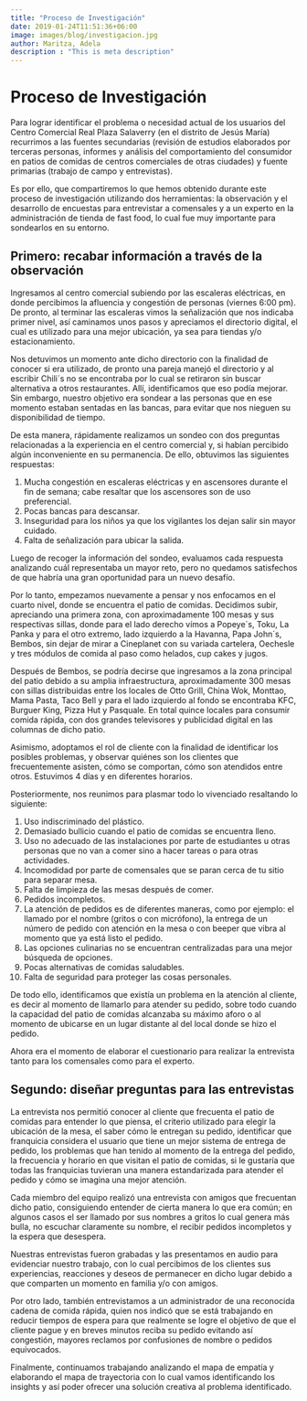 ```yaml
---
title: "Proceso de Investigación"
date: 2019-01-24T11:51:36+06:00
image: images/blog/investigacion.jpg
author: Maritza, Adela
description : "This is meta description"
---
```


# Proceso de Investigación

Para lograr identificar el problema o necesidad actual de los usuarios del Centro Comercial Real Plaza Salaverry  (en el distrito de Jesús María) recurrimos a las fuentes secundarias (revisión de estudios elaborados por terceras personas, informes y análisis del comportamiento del consumidor en patios de comidas de centros comerciales de otras ciudades) y fuente primarias (trabajo de campo y entrevistas).

Es por ello, que compartiremos lo que hemos obtenido durante este proceso de investigación utilizando dos herramientas: la observación y el desarrollo de encuestas para entrevistar a comensales y a un experto en la administración de tienda de fast food, lo cual fue muy importante para sondearlos en su entorno. 

Primero: recabar información a través de la observación 
----

Ingresamos al centro comercial subiendo por las escaleras eléctricas, en donde percibimos la afluencia y congestión de personas (viernes 6:00 pm). De pronto, al terminar las escaleras vimos la señalización que nos indicaba primer nivel, así caminamos unos pasos y apreciamos el directorio digital, el cual es utilizado para una mejor ubicación, ya sea para tiendas y/o estacionamiento.

Nos detuvimos un momento ante dicho directorio  con la finalidad de conocer si era utilizado, de pronto una pareja manejó el directorio y al escribir Chili´s no se encontraba por lo cual  se retiraron sin buscar alternativa a otros restaurantes. Allí, identificamos que eso podía mejorar. Sin embargo, nuestro objetivo era sondear a las personas que en ese momento estaban sentadas en las bancas, para evitar que nos nieguen su disponibilidad de tiempo.

De esta manera, rápidamente realizamos un sondeo con dos preguntas relacionadas a la experiencia  en el  centro comercial y, si habían percibido algún inconveniente en su permanencia.  De ello, obtuvimos las siguientes respuestas:

1.  Mucha congestión en escaleras eléctricas y en ascensores durante el fin de semana; cabe resaltar que los ascensores son de uso preferencial.
2.  Pocas bancas para descansar.
3.  Inseguridad para los niños ya que los vigilantes los dejan salir sin mayor cuidado.
4.  Falta de señalización para ubicar la salida.

Luego de recoger la información del sondeo, evaluamos cada respuesta analizando cuál representaba un mayor reto, pero no quedamos satisfechos de que habría una gran oportunidad para un nuevo desafío. 

Por lo tanto, empezamos nuevamente a pensar y nos enfocamos en el cuarto nivel, donde se encuentra el patio de comidas. Decidimos subir, apreciando una primera zona, con aproximadamente 100 mesas y sus respectivas sillas, donde para el lado derecho vímos a Popeye`s, Toku, La Panka y para el otro extremo, lado izquierdo a la Havanna, Papa John´s, Bembos, sin dejar de mirar a Cineplanet con su variada cartelera, Oechesle y tres módulos de comida al paso como helados, cup cakes y jugos. 

Después de Bembos, se podría decirse que ingresamos a la zona principal del patio debido a su amplia infraestructura, aproximadamente 300 mesas con sillas distribuidas entre los locales de Otto Grill, China Wok, Monttao, Mama Pasta, Taco Bell y para el lado izquierdo al fondo se encontraba KFC, Burguer King, Pizza Hut y Pasquale. En total quince locales para consumir comida rápida, con dos grandes televisores y publicidad digital en las columnas de dicho patio. 

Asimismo, adoptamos el rol de cliente con la finalidad de identificar los posibles problemas, y  observar quiénes son los clientes que frecuentemente asisten, cómo se comportan, cómo son atendidos entre otros. Estuvimos  4 días y en diferentes horarios. 

Posteriormente, nos reunimos para plasmar todo lo vivenciado resaltando lo siguiente: 

1.  Uso indiscriminado del plástico.
2.  Demasiado bullicio cuando el patio de comidas se encuentra lleno.
3.  Uso no adecuado de las instalaciones por parte de estudiantes u otras personas que no van a comer sino a hacer tareas o para otras actividades.
4.  Incomodidad por parte de comensales que se paran cerca de tu sitio para separar mesa.
5.  Falta de limpieza de las mesas después de comer.
6.  Pedidos incompletos.
7.  La atención de pedidos es de diferentes maneras, como  por ejemplo: el llamado por el nombre (gritos o con micrófono), la entrega de un número de pedido con atención en la mesa o con beeper que vibra al momento que ya está listo el pedido.
8.  Las opciones culinarias no se encuentran centralizadas para una mejor búsqueda de opciones.
9.  Pocas alternativas de comidas saludables.
10.  Falta de seguridad para proteger las cosas personales.

De todo ello, identificamos  que existía un problema en la atención al cliente, es decir al momento de llamarlo para atender su pedido, sobre todo cuando la capacidad del patio de comidas alcanzaba su máximo aforo o al momento de ubicarse en un lugar distante al del local donde se hizo el pedido.  

Ahora era el momento de elaborar el cuestionario para realizar la entrevista tanto para los comensales como para el experto.

Segundo: diseñar preguntas para las entrevistas
-----
La entrevista nos permitió conocer al cliente que frecuenta el patio de comidas para entender lo que piensa, el criterio utilizado para elegir la ubicación de la mesa, el saber cómo le entregan su pedido, identificar que franquicia considera el usuario que tiene un mejor sistema de entrega de pedido, los problemas que han tenido al momento de la entrega del pedido,  la frecuencia y horario en que visitan el patio de comidas, si le gustaría que todas las franquicias tuvieran una manera estandarizada para atender el pedido y cómo se imagina una mejor atención.

Cada miembro del equipo realizó una entrevista con amigos que frecuentan dicho patio, consiguiendo entender de cierta manera lo que era común; en algunos casos el ser llamado por sus nombres a gritos lo cual genera más bulla, no escuchar claramente su nombre,  el recibir pedidos incompletos y la espera que desespera.

Nuestras entrevistas fueron grabadas y las presentamos en audio para evidenciar nuestro trabajo, con lo cual percibimos de los clientes sus experiencias, reacciones y deseos de permanecer en dicho lugar debido a que comparten un momento en familia y/o con amigos.

Por otro lado, también entrevistamos a un administrador de una reconocida cadena de comida rápida, quien nos indicó que se está trabajando en reducir tiempos de espera para que realmente se logre el objetivo de que el cliente pague y en breves minutos reciba su pedido evitando así congestión, mayores reclamos por confusiones de nombre o pedidos equivocados.

Finalmente, continuamos trabajando analizando el mapa de empatía y elaborando el mapa de trayectoria con lo cual vamos identificando los insights y así poder ofrecer una solución creativa al problema identificado.
